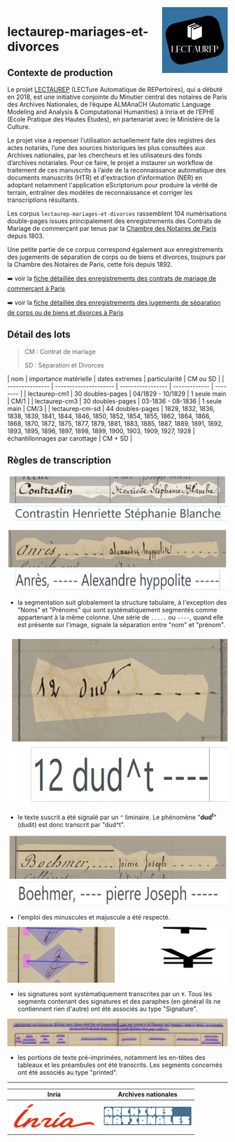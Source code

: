<img src="static/img/logo_lectaurep.png" width=150 align=right>

# lectaurep-mariages-et-divorces

<!--
badges HUMGenerator 

![Region Badges](https://img.shields.io/endpoint?url=https://gist.githubusercontent.com/alix-tz/3e874d10f960e52ab611749c81a64d76/raw/bronod_regions.json)
![Lines Badges](https://img.shields.io/endpoint?url=https://gist.githubusercontent.com/alix-tz/3e874d10f960e52ab611749c81a64d76/raw/bronod_lines.json)
![Characters Badges](https://img.shields.io/endpoint?url=https://gist.githubusercontent.com/alix-tz/3e874d10f960e52ab611749c81a64d76/raw/bronod_chars.json)

-->

## Contexte de production 

Le projet [LECTAUREP](https://lectaurep.hypotheses.org/) (LECTure Automatique de REPertoires), qui a débuté en 2018, est une initiative conjointe du Minutier central des notaires de Paris des Archives Nationales, de l’équipe ALMAnaCH (Automatic Language Modeling and Analysis &amp; Computational Humanities) à Inria et de l’EPHE (Ecole Pratique des Hautes Etudes), en partenariat avec le Ministère de la Culture.

Le projet vise à repenser l’utilisation actuellement faite des registres des actes notariés, l’une des sources historiques les plus consultées aux Archives nationales, par les chercheurs et les utilisateurs des fonds d’archives notariales. Pour ce faire, le projet a instaurer un workflow de traitement de ces manuscrits à l’aide de la reconnaissance automatique des documents manuscrits (HTR) et d'extraction d’information (NER) en adoptant notamment l'application eScriptorium pour produire la vérité de terrain, entraîner des modèles de reconnaissance et corriger les transcriptions résultants.

Les corpus `lectaurep-mariages-et-divorces` rassemblent 104 numérisations double-pages issues principalement des enregistrements des Contrats de Mariage de commerçant par tenus par la [Chambre des Notaires de Paris](https://www.siv.archives-nationales.culture.gouv.fr/siv/rechercheconsultation/consultation/producteur/consultationProducteur.action?notProdId=FRAN_NP_050648&withoutContext=true) depuis 1803. 

Une petite partie de ce corpus correspond également aux enregistrements des jugements de séparation de corps ou de biens et divorces, toujours par la Chambre des Notaires de Paris, cette fois depuis 1892.


:arrow_right: voir la [fiche détaillée des enregistrements des contrats de mariage de commerçant à Paris](https://www.siv.archives-nationales.culture.gouv.fr/siv/rechercheconsultation/consultation/ir/consultationIR.action?formCaller=&irId=FRAN_IR_50229&gotoArchivesNums=false&defaultResultPerPage=&frontIr=&optionFullText=&fullText=&udId=&consIr=&details=false&page=&auSeinIR=false)

:arrow_right: voir la [fiche détaillée des enregistrements des jugements de séparation de corps ou de biens et divorces à Paris](https://www.siv.archives-nationales.culture.gouv.fr/siv/rechercheconsultation/consultation/ir/consultationIR.action?formCaller=&irId=FRAN_IR_056926&gotoArchivesNums=false&defaultResultPerPage=&frontIr=&optionFullText=&fullText=&udId=&consIr=&details=false&page=&auSeinIR=false)

## Détail des lots

> CM : Contrat de mariage
>
> SD : Séparation et Divorces


| nom             | importance matérielle | dates extremes    | particularité | CM ou SD |<!-- lien eScriptorium | --> 
| --------------- | --------------------- | ----------------- | ------------- | -------- |<!-- ----------------- | -->
| lectaurep-cm1   | 30 doubles-pages      | 04/1829 - 10/1829 | 1 seule main  | CM/1     |<!-- [#152](https://escriptorium.inria.fr/document/152/images/) |-->
| lectaurep-cm3   | 30 doubles-pages      | 03-1836 - 08-1836 | 1 seule main  | CM/3     |<!-- [#267](https://escriptorium.inria.fr/document/267/images/) |-->
| lectaurep-cm-sd | 44 doubles-pages      | 1829, 1832, 1836, 1838, 1839, 1841, 1844, 1846, 1850, 1852, 1854, 1855, 1862, 1864, 1866, 1868, 1870, 1872, 1875, 1877, 1879, 1881, 1883, 1885, 1887, 1889, 1891, 1892, 1893, 1895, 1896, 1897, 1898, 1899, 1900, 1903, 1909, 1927, 1928 | échantillonnages par carottage | CM + SD |<!-- [#603](https://escriptorium.inria.fr/document/603/images/) |-->


## Règles de transcription

![illus_segmentation](static/img/illus_segmentation1.png)

![illus_segmentation](static/img/illus_segmentation2.png)

- la segmentation suit globalement la structure tabulaire, à l'exception des "Noms" et "Prénoms" qui sont systématiquement segmentés comme appartenant à la même colonne. Une série de ` ..... ` ou ` ---- `, quand elle est présente sur l'image, signale la séparation entre "nom" et "prénom". 


![illus_superscript](static/img/illus_superscript.png)

- le texte suscrit a été signalé par un `^` liminaire. Le phénomène "**dud<sup>t</sup>**" (dudit) est donc transcrit par "dud^t".


![illus_upper](static/img/illus_casse.png)

- l'emploi des minuscules et majuscule a été respecté.


![illus_upper](static/img/illus_signatures.png)

- les signatures sont systématiquement transcrites par un `¥`. Tous les segments contenant des signatures et des paraphes (en général ils ne contiennent rien d'autre) ont été associés au type "Signature".


![illus_upper](static/img/illus_printed.png)

- les portions de texte pré-imprimées, notamment les en-têtes des tableaux et les préambules ont été transcrits. Les segments concernés ont été associés au type "printed".


<!--- les s longs ont été transcrits par des `s` simples.-->



---

<!-- logo institutionnels -->

| Inria                               | Archives nationales                                             |
| :---------------------------------: | :-------------------------------------------------------------: |
| ![inria](static/img/logo_inria.png) | ![archives nationales](static/img/logo_archives-nationales.png) |



